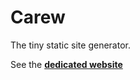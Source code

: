 Carew
=====

The tiny static site generator.

See the **[dedicated website](http://carew.github.com/)**
